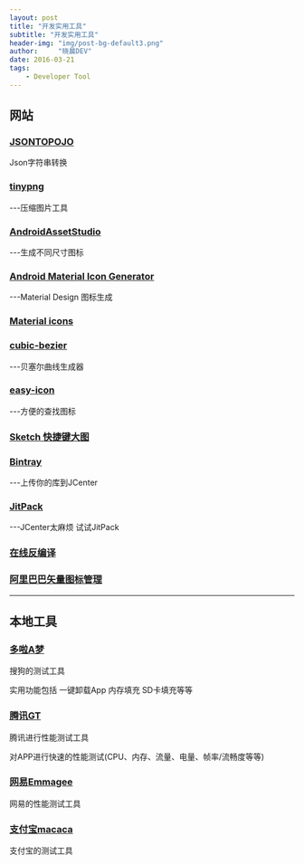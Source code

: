 ```yaml
---
layout: post
title: "开发实用工具"
subtitle: "开发实用工具"
header-img: "img/post-bg-default3.png"
author:     "晓晨DEV"
date: 2016-03-21
tags:
    - Developer Tool
---
```



## 网站

### [JSONTOPOJO](http://www.jsonschema2pojo.org/)

Json字符串转换


### [tinypng](https://tinypng.com/)

 ---压缩图片工具
 
 

### [AndroidAssetStudio](http://romannurik.github.io/AndroidAssetStudio/index.html)

 ---生成不同尺寸图标
 
### [Android Material Icon Generator](http://bitdroid.de/Android-Material-Icon-Generator/#icon-picker) 
 ---Material Design 图标生成  
 
### [Material icons](https://design.google.com/icons/) 
 

### [cubic-bezier](http://cubic-bezier.com/)

 ---贝塞尔曲线生成器

 
### [easy-icon](http://www.easyicon.net/)

 ---方便的查找图标
 

### [Sketch 快捷键大图](http://ww3.sinaimg.cn/large/6ccf7929jw1f2p9d737rfj22wu16wayc.jpg)



### [Bintray](https://bintray.com/)

 ---上传你的库到JCenter
 
 
 
### [JitPack](https://jitpack.io/) 

 ---JCenter太麻烦 试试JitPack
 
 
### [在线反编译](http://www.decompileandroid.com/) 


### [阿里巴巴矢量图标管理](http://iconfont.cn/)


----

## 本地工具

### [多啦A梦](http://duola.sogou.com/)

搜狗的测试工具

实用功能包括 一键卸载App 内存填充 SD卡填充等等



### [腾讯GT](https://github.com/TencentOpen/GT)

腾讯进行性能测试工具 

对APP进行快速的性能测试(CPU、内存、流量、电量、帧率/流畅度等等)



### [网易Emmagee](https://github.com/NetEase/Emmagee)

网易的性能测试工具



### [支付宝macaca](http://macacajs.github.io/macaca/)

支付宝的测试工具
